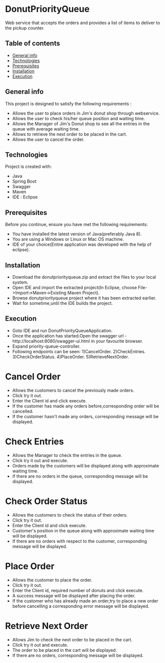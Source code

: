 # DonutPriorityQueue
 Web service that accepts the orders and provides a list of items to deliver to the pickup counter.
## Table of contents
* [General info](#general-info)
* [Technologies](#technologies)
* [Prerequisites](#prerequisites)
* [Installation](#installation)
* [Execution](#execution)

## General info
This project is designed to satisfy the following requirements : 
* Allows the user to place orders in Jim's donut shop through webservice.
* Allows the user to check his/her queue position and waiting time.
* Allows the Manager of Jim's Donut shop to see all the entries in the queue with average waiting time.
* Allows to retrieve the next order to be placed in the cart.
* Allows the user to cancel the order.

## Technologies
Project is created with:
* Java 
* Spring Boot
* Swagger
* Maven
* IDE : Eclipse

## Prerequisites
Before you continue, ensure you have met the following requirements:
* You have installed the latest version of Java(preferably Java 8).
* You are using a  Windows or Linux or Mac OS machine.
* IDE of your choice(Entire application was developed with the help of eclipse).

## Installation
* Download the donutpriorityqueue.zip and extract the files to your local system.
* Open IDE and import the extracted project(In Eclipse, choose File->Import->Maven->Existing Maven Project).
* Browse donutpriorityqueue project where it has been extracted earlier.
* Wait for sometime,until the IDE builds the project.

## Execution
* Goto IDE and run DonutPriorityQueueApplication.
* Once the application has started.Open the swagger url - http://localhost:8080/swagger-ui.html in your favourite browser.
* Expand priority-queue-controller.
* Following endpoints can be seen:
   1)CancelOrder.
   2)CheckEntries.
   3)CheckOrderStatus.
   4)PlaceOrder.
   5)RetrieveNextOrder.
   
# Cancel Order
* Allows the customers to cancel the previously made orders.
* Click try it out.
* Enter the Client id and click execute.
* If the customer has made any orders before,corresponding order will be cancelled.
* If the customer hasn't made any orders, corresponding message will be displayed.

# Check Entries
* Allows the Manager to check the entries in the queue.
* Click try it out and execute.
* Orders made by the customers will be displayed along with approximate waiting time.
* If there are no orders in the queue, corresponding message will be displayed.

# Check Order Status
* Allows the customers to check the status of their orders.
* Click try it out.
* Enter the Client id and click execute.
* Customer's position in the queue along with approximate waiting time will be displayed.
* If there are no orders with respect to the customer, corresponding message will be displayed.

# Place Order
* Allows the customer to place the order.
* Click try it out.
* Enter the Client id, required number of donuts and click execute.
* A success message will be displayed after placing the order.
* If the customer who has already made an order,try to place a new order before
  cancelling a corresponding error message will be displayed.
  
# Retrieve Next Order
* Allows Jim to check the next order to be placed in the cart.
* Click try it out and execute.
* The order to be placed in the cart will be displayed.
* If there are no orders, corresponding message will be displayed.
  








